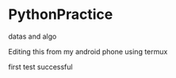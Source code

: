 # PythonPractice

datas and algo


Editing this from my android phone using termux

first test successful
